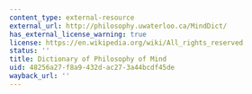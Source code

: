 ```yaml
---
content_type: external-resource
external_url: http://philosophy.uwaterloo.ca/MindDict/
has_external_license_warning: true
license: https://en.wikipedia.org/wiki/All_rights_reserved
status: ''
title: Dictionary of Philosophy of Mind
uid: 48256a27-f8a9-432d-ac27-3a44bcdf45de
wayback_url: ''
---
```

